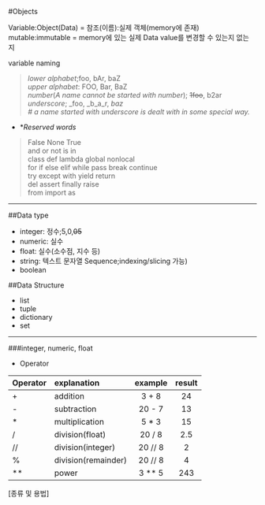 #Objects

Variable:Object(Data) = 참조(이름):실제 객체(memory에 존재)
mutable:immutable = memory에 있는 실제 Data value를 변경할 수 있는지 없는 지

variable naming  
> *lower alphabet*;foo, bAr, baZ   
> *upper alphabet*: FOO, Bar, BaZ  
> *number*(_A name cannot be started with number_); ~~1foo~~, b2ar  
> *underscore*; _foo, _b_a_r, _baz_  
> _\# a name started with underscore is dealt with in some special way._ 

* **Reserved words*
> False None True  
> and or not is in  
> class def lambda global nonlocal  
> for if else elif while pass break continue  
> try except with yield return  
> del assert finally raise  
> from import as  


---
##Data type
* integer: 정수;5,0,~~05~~  
* numeric: 실수  
* float: 실수(소수점, 지수 등)  
* string:  텍스트 문자열 Sequence;indexing/slicing 가능)
* boolean

##Data Structure
* list
* tuple
* dictionary
* set

---
###integer, numeric, float

* Operator

| Operator | explanation         | example | result |
| :------- | :------------------ | :-----: | :----: |
| +        | addition            | 3 + 8   | 24     |
| -        | subtraction         | 20 - 7  | 13     |
| *        | multiplication      | 5 * 3   | 15     |
| /        | division(float)     | 20 / 8  | 2.5    |
| //       | division(integer)   | 20 // 8 | 2      |
| %        | division(remainder) | 20 // 8 | 4      |
| **       | power               | 3 ** 5  | 243    |
[종류 및 용법]
